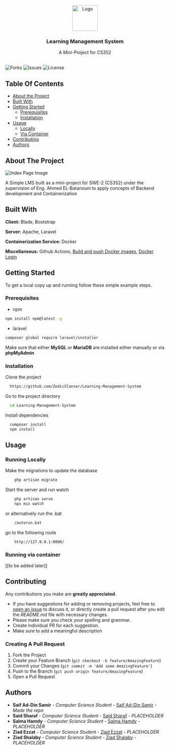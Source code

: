 <br/>
<p align="center">
  <a href="https://github.com/ZodicSlanser/Learning-Management-System">
    <img src="https://thumbs.dreamstime.com/b/lms-letter-logo-design-black-background-lms-creative-initials-letter-logo-concept-lms-letter-design-lms-letter-logo-design-243270956.jpg" alt="Logo" width="80" height="80">
  </a>

  <h3 align="center">Learning Management System</h3>

  <p align="center">
    A Mini-Project for CS352
    <br/>
    <br/>
  </p>
</p>

![Forks](https://img.shields.io/github/forks/ZodicSlanser/Learning-Management-System?style=social) ![Issues](https://img.shields.io/github/issues/ZodicSlanser/Learning-Management-System) ![License](https://img.shields.io/github/license/ZodicSlanser/Learning-Management-System) 

## Table Of Contents

* [About the Project](#about-the-project)
* [Built With](#built-with)
* [Getting Started](#getting-started)
    * [Prerequisites](#prerequisites)
    * [Installation](#installation)
* [Usage](#usage)
    * [Locally](#running-locally)
    * [Via Container](#running-via-container)
* [Contributing](#contributing)
* [Authors](#authors)


## About The Project

![Index Page Image](PLACEHOLDER)

A Simple LMS built as a mini-project for SWE-2 (CS352) under the supervision of Eng. Ahmed EL-Batanouni to apply concepts of Backend development and Containerization 

## Built With

**Client:** Blade, Bootstrap

**Server:** Apache, Laravel

**Containerization Service:** Docker

**Miscellaneous:** Github Actions, [Build and push Docker images](https://github.com/marketplace/actions/build-and-push-docker-images), [Docker Login](https://github.com/marketplace/actions/docker-login)


## Getting Started

To get a local copy up and running follow these simple example steps.

### Prerequisites

* npm

```sh
npm install npm@latest -g
```
* laravel 

```sh
composer global require laravel/installer
```
Make sure that either **MySQL** or **MariaDB** are installed either manually or via **phpMyAdmin** 

### Installation


Clone the project

```bash
  https://github.com/ZodicSlanser/Learning-Management-System
```

Go to the project directory

```bash
  cd Learning-Management-System
```

Install dependencies

```bash
  composer install
  npm install
```

## Usage

### Running Locally 

Make the migrations to update the database

```bash
    php artisan migrate
```


Start the server and run watch

```bash
    php artisan serve
    npx mix watch
```

or alternatively run the .bat 
```bash
    /autorun.bat
```


go to the following route
```
    http://127.0.0.1:8000/
```

### Running via container

[[to be added later]]

## Contributing

Any contributions you make are **greatly appreciated**.

* If you have suggestions for adding or removing projects, feel free to [open an issue](https://github.com/ZodicSlanser/Learning-Management-System/issues/new) to discuss it, or directly create a pull request after you edit the *README.md* file with necessary changes.
* Please make sure you check your spelling and grammar.
* Create individual PR for each suggestion.
* Make sure to add a meaningful description

### Creating A Pull Request

1. Fork the Project
2. Create your Feature Branch (`git checkout -b feature/AmazingFeature`)
3. Commit your Changes (`git commit -m 'Add some AmazingFeature'`)
4. Push to the Branch (`git push origin feature/AmazingFeature`)
5. Open a Pull Request

## Authors

* **Saif Ad-Din Samir** - *Computer Science Student* - [Saif Ad-Din Samir](https://github.com/ZodicSlanser/) - *Made the repo*
* **Said Sharaf** - *Computer Science Student* - [Said Sharaf](PLACEHOLDER) - *PLACEHOLDER*
* **Salma Hamdy** - *Computer Science Student* - [Salma Hamdy](PLACEHOLDER) - *PLACEHOLDER*
* **Ziad Ezzat** - *Computer Science Student* - [Ziad Ezzat](https://github.com/ziad-ezzat) - *PLACEHOLDER*
* **Ziad Shalaby** - *Computer Science Student* - [Ziad Shalaby](PLACEHOLDER) - *PLACEHOLDER*
